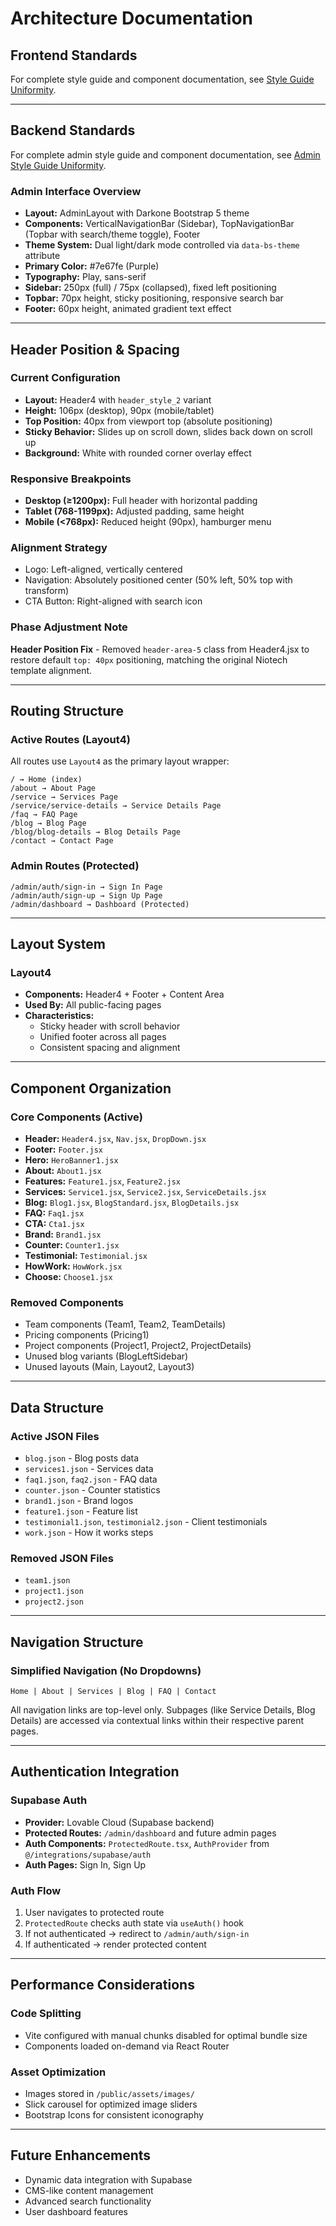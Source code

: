 # Architecture Documentation

## Frontend Standards

For complete style guide and component documentation, see [Style Guide Uniformity](/docs/StyleGuideUniformity.md).

---

## Backend Standards

For complete admin style guide and component documentation, see [Admin Style Guide Uniformity](/docs/AdminStyleGuideUniformity.md).

### Admin Interface Overview
- **Layout:** AdminLayout with Darkone Bootstrap 5 theme
- **Components:** VerticalNavigationBar (Sidebar), TopNavigationBar (Topbar with search/theme toggle), Footer
- **Theme System:** Dual light/dark mode controlled via `data-bs-theme` attribute
- **Primary Color:** #7e67fe (Purple)
- **Typography:** Play, sans-serif
- **Sidebar:** 250px (full) / 75px (collapsed), fixed left positioning
- **Topbar:** 70px height, sticky positioning, responsive search bar
- **Footer:** 60px height, animated gradient text effect

---

## Header Position & Spacing

### Current Configuration
- **Layout:** Header4 with `header_style_2` variant
- **Height:** 106px (desktop), 90px (mobile/tablet)
- **Top Position:** 40px from viewport top (absolute positioning)
- **Sticky Behavior:** Slides up on scroll down, slides back down on scroll up
- **Background:** White with rounded corner overlay effect

### Responsive Breakpoints
- **Desktop (≥1200px):** Full header with horizontal padding
- **Tablet (768-1199px):** Adjusted padding, same height
- **Mobile (<768px):** Reduced height (90px), hamburger menu

### Alignment Strategy
- Logo: Left-aligned, vertically centered
- Navigation: Absolutely positioned center (50% left, 50% top with transform)
- CTA Button: Right-aligned with search icon

### Phase Adjustment Note
**Header Position Fix** - Removed `header-area-5` class from Header4.jsx to restore default `top: 40px` positioning, matching the original Niotech template alignment.

---

## Routing Structure

### Active Routes (Layout4)
All routes use `Layout4` as the primary layout wrapper:

```
/ → Home (index)
/about → About Page
/service → Services Page
/service/service-details → Service Details Page
/faq → FAQ Page
/blog → Blog Page
/blog/blog-details → Blog Details Page
/contact → Contact Page
```

### Admin Routes (Protected)
```
/admin/auth/sign-in → Sign In Page
/admin/auth/sign-up → Sign Up Page
/admin/dashboard → Dashboard (Protected)
```

---

## Layout System

### Layout4
- **Components:** Header4 + Footer + Content Area
- **Used By:** All public-facing pages
- **Characteristics:**
  - Sticky header with scroll behavior
  - Unified footer across all pages
  - Consistent spacing and alignment

---

## Component Organization

### Core Components (Active)
- **Header:** `Header4.jsx`, `Nav.jsx`, `DropDown.jsx`
- **Footer:** `Footer.jsx`
- **Hero:** `HeroBanner1.jsx`
- **About:** `About1.jsx`
- **Features:** `Feature1.jsx`, `Feature2.jsx`
- **Services:** `Service1.jsx`, `Service2.jsx`, `ServiceDetails.jsx`
- **Blog:** `Blog1.jsx`, `BlogStandard.jsx`, `BlogDetails.jsx`
- **FAQ:** `Faq1.jsx`
- **CTA:** `Cta1.jsx`
- **Brand:** `Brand1.jsx`
- **Counter:** `Counter1.jsx`
- **Testimonial:** `Testimonial.jsx`
- **HowWork:** `HowWork.jsx`
- **Choose:** `Choose1.jsx`

### Removed Components
- Team components (Team1, Team2, TeamDetails)
- Pricing components (Pricing1)
- Project components (Project1, Project2, ProjectDetails)
- Unused blog variants (BlogLeftSidebar)
- Unused layouts (Main, Layout2, Layout3)

---

## Data Structure

### Active JSON Files
- `blog.json` - Blog posts data
- `services1.json` - Services data
- `faq1.json`, `faq2.json` - FAQ data
- `counter.json` - Counter statistics
- `brand1.json` - Brand logos
- `feature1.json` - Feature list
- `testimonial1.json`, `testimonial2.json` - Client testimonials
- `work.json` - How it works steps

### Removed JSON Files
- `team1.json`
- `project1.json`
- `project2.json`

---

## Navigation Structure

### Simplified Navigation (No Dropdowns)
```
Home | About | Services | Blog | FAQ | Contact
```

All navigation links are top-level only. Subpages (like Service Details, Blog Details) are accessed via contextual links within their respective parent pages.

---

## Authentication Integration

### Supabase Auth
- **Provider:** Lovable Cloud (Supabase backend)
- **Protected Routes:** `/admin/dashboard` and future admin pages
- **Auth Components:** `ProtectedRoute.tsx`, `AuthProvider` from `@/integrations/supabase/auth`
- **Auth Pages:** Sign In, Sign Up

### Auth Flow
1. User navigates to protected route
2. `ProtectedRoute` checks auth state via `useAuth()` hook
3. If not authenticated → redirect to `/admin/auth/sign-in`
4. If authenticated → render protected content

---

## Performance Considerations

### Code Splitting
- Vite configured with manual chunks disabled for optimal bundle size
- Components loaded on-demand via React Router

### Asset Optimization
- Images stored in `/public/assets/images/`
- Slick carousel for optimized image sliders
- Bootstrap Icons for consistent iconography

---

## Future Enhancements
- Dynamic data integration with Supabase
- CMS-like content management
- Advanced search functionality
- User dashboard features
